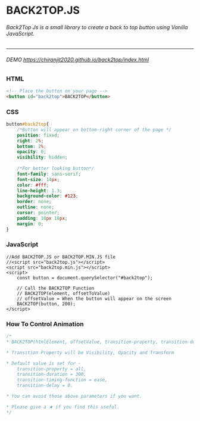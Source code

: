 # BACK2TOP.JS
###### Back2Top Js is a small library to create a back to top button using Vanilla JavaScript.
***
###### DEMO https://chiranjit2020.github.io/back2top/index.html
### HTML
```html
<!-- Place the button on your page -->
<button id="back2top">BACK2TOP</button>
```
### CSS
```css
button#back2top{
    /*Button will appear on bottom-right corner of the page */
    position: fixed;
    right: 2%;
    bottom: 2%;
    opacity: 0;
    visibility: hidden;
    
    /*For better looking button*/
    font-family: sans-serif;
    font-size: 14px;
    color: #fff;
    line-height: 1.3;
    background-color: #123;
    border: none;
    outline: none;
    cursor: pointer;
    padding: 10px 18px;
    margin: 0;
}
```
### JavaScript
```
//Add BACK2TOP.JS or BACK2TOP.MIN.JS file
//<script src="back2top.js"></script>
<script src="back2top.min.js"></script>
<script>
    const button = document.querySelector("#back2top");

    // Call the BACK2TOP Function
    // BACK2TOP(element, offsetToValue)
    // offsetValue = When the button will appear on the screen
    BACK2TOP(button, 200);
</script>
```
### How To Control Animation
```css
/*
* BACK2TOP(htmlElement, offsetValue, transition-property, transition-duration, transition-timing-function, transition-delay);

* Transition Property will be Visibility, Opacity and Transform

* Default value is set for - 
    transition-property = all,
    transition-duration = 300,
    transition-timing-function = ease,
    transition-delay = 0.

* You can avoid those above parameters if you want.

* Please give a ★ if you find this useful.
*/
```

